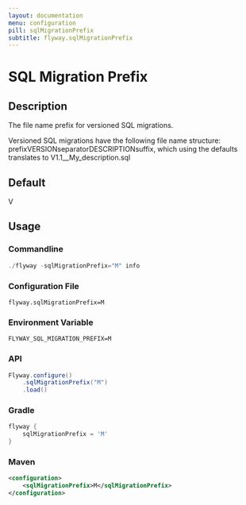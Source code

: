 ```yaml
---
layout: documentation
menu: configuration
pill: sqlMigrationPrefix
subtitle: flyway.sqlMigrationPrefix
---
```


# SQL Migration Prefix

## Description
The file name prefix for versioned SQL migrations.

Versioned SQL migrations have the following file name structure: prefixVERSIONseparatorDESCRIPTIONsuffix, which using the defaults translates to V1.1__My_description.sql

## Default
V

## Usage

### Commandline
```powershell
./flyway -sqlMigrationPrefix="M" info
```

### Configuration File
```properties
flyway.sqlMigrationPrefix=M
```

### Environment Variable
```properties
FLYWAY_SQL_MIGRATION_PREFIX=M
```

### API
```java
Flyway.configure()
    .sqlMigrationPrefix("M")
    .load()
```

### Gradle
```groovy
flyway {
    sqlMigrationPrefix = 'M'
}
```

### Maven
```xml
<configuration>
    <sqlMigrationPrefix>M</sqlMigrationPrefix>
</configuration>
```